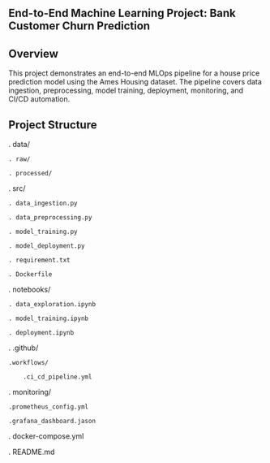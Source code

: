 ## End-to-End Machine Learning Project: Bank Customer Churn Prediction

## Overview

This project demonstrates an end-to-end MLOps pipeline for a house price prediction model using the Ames Housing dataset. The pipeline covers data ingestion, preprocessing, model training, deployment, monitoring, and CI/CD automation.

## Project Structure

. data/

    . raw/

    . processed/

. src/

    . data_ingestion.py

    . data_preprocessing.py

    . model_training.py

    . model_deployment.py

    . requirement.txt

    . Dockerfile

. notebooks/

    . data_exploration.ipynb

    . model_training.ipynb

    . deployment.ipynb

. .github/

    .workflows/

        .ci_cd_pipeline.yml

. monitoring/

    .prometheus_config.yml

    .grafana_dashboard.jason

. docker-compose.yml

. README.md
